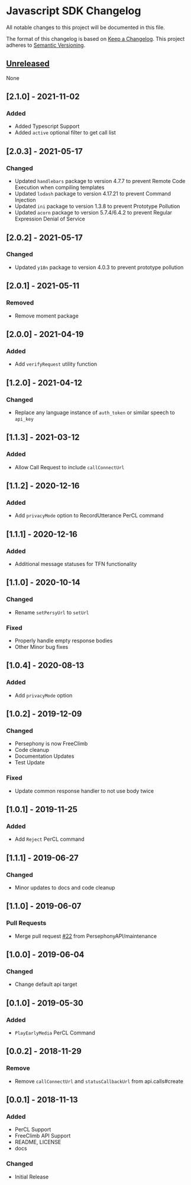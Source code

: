 # Javascript SDK Changelog
All notable changes to this project will be documented in this file.

The format of this changelog is based on [Keep a Changelog](https://keepachangelog.com/en/1.0.0/).
This project adheres to [Semantic Versioning](https://semver.org/spec/v2.0.0.html).

## [Unreleased]
None

<a name="2.1.0"></a>
## [2.1.0] - 2021-11-02

### Added
- Added Typescript Support
- Added `active` optional filter to get call list

<a name="2.0.3"></a>
## [2.0.3] - 2021-05-17
### Changed
- Updated `handlebars` package to version 4.7.7 to prevent Remote Code Execution when compiling templates
- Updated `lodash` package to version 4.17.21 to prevent Command Injection
- Updated `ini` package to version 1.3.8 to prevent Prototype Pollution
- Updated `acorn` package to version 5.7.4/6.4.2 to prevent Regular Expression Denial of Service

<a name="2.0.2"></a>
## [2.0.2] - 2021-05-17
### Changed
- Updated `y18n` package to version 4.0.3 to prevent prototype pollution

<a name="2.0.1"></a>
## [2.0.1] - 2021-05-11
### Removed
- Remove moment package

<a name="2.0.0"></a>
## [2.0.0] - 2021-04-19
### Added
- Add `verifyRequest` utility function

<a name="1.2.0"></a>
## [1.2.0] - 2021-04-12
### Changed
- Replace any language instance of `auth_token` or similar speech to `api_key`

<a name="1.1.3"></a>
## [1.1.3] - 2021-03-12
### Added
- Allow Call Request to include `callConnectUrl`

<a name="1.1.2"></a>
## [1.1.2] - 2020-12-16
### Added
- Add `privacyMode` option to RecordUtterance PerCL command

<a name="1.1.1"></a>
## [1.1.1] - 2020-12-16
### Added
- Additional message statuses for TFN functionality

<a name="1.1.0"></a>
## [1.1.0] - 2020-10-14
### Changed
- Rename `setPersyUrl` to `setUrl`

### Fixed
- Properly handle empty response bodies
- Other Minor bug fixes

<a name="1.0.4"></a>
## [1.0.4] - 2020-08-13
### Added
- Add `privacyMode` option

<a name="1.0.2"></a>
## [1.0.2] - 2019-12-09
### Changed
- Persephony is now FreeClimb
- Code cleanup
- Documentation Updates
- Test Update

### Fixed
- Update common response handler to not use body twice

<a name="1.0.1"></a>
## [1.0.1] - 2019-11-25
### Added
- Add `Reject` PerCL command

<a name="1.1.1"></a>
## [1.1.1] - 2019-06-27
### Changed
- Minor updates to docs and code cleanup


<a name="1.1.0"></a>
## [1.1.0] - 2019-06-07
### Pull Requests
- Merge pull request [#22](https://gitlab.vailsys.com/vail-cloud-services/fc-boilerplates/javascript-sdk/issues/22) from PersephonyAPI/maintenance


<a name="1.0.0"></a>
## [1.0.0] - 2019-06-04
### Changed
- Change default api target


<a name="0.1.0"></a>
## [0.1.0] - 2019-05-30
### Added
- `PlayEarlyMedia` PerCL Command

<a name="0.0.2"></a>
## [0.0.2] - 2018-11-29
### Remove
- Remove `callConnectUrl` and `statusCallbackUrl` from api.calls#create

<a name="0.0.1"></a>
## [0.0.1] - 2018-11-13
### Added
- PerCL Support
- FreeClimb API Support
- README, LICENSE
- docs

### Changed
- Initial Release


[Unreleased]: https://github.com/FreeClimbAPI/nodejs-sdk/compare/v1.0.1...HEAD